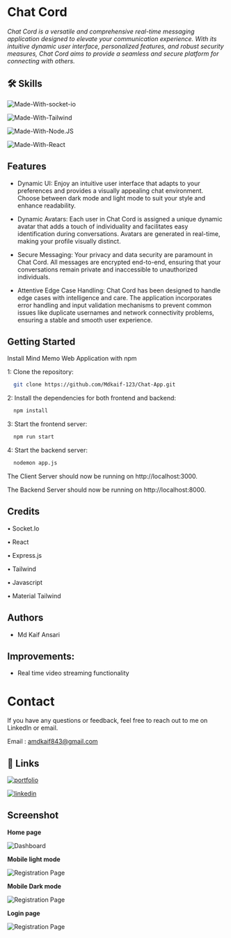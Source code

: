 
# Chat Cord


*Chat Cord is a versatile and comprehensive real-time messaging application designed to elevate your communication experience. With its intuitive dynamic user interface, personalized features, and robust security measures, Chat Cord aims to provide a seamless and secure platform for connecting with others.*




## 🛠 Skills

![Made-With-socket-io](https://img.shields.io/badge/Made_with-Socket.IO-informational?style=for-the-badge&logo=node)

![Made-With-Tailwind](https://img.shields.io/badge/Made_with-Tailwind-informational?style=for-the-badge&logo=node)

![Made-With-Node.JS](https://img.shields.io/badge/Made_with-Node.JS-informational?style=for-the-badge&logo=node)

![Made-With-React](https://img.shields.io/badge/Made_with-React-informational?style=for-the-badge&logo=node)

## Features

- Dynamic UI: Enjoy an intuitive user interface that adapts to your preferences and provides a visually appealing chat environment. Choose between dark mode and light mode to suit your style and enhance readability.

- Dynamic Avatars: Each user in Chat Cord is assigned a unique dynamic avatar that adds a touch of individuality and facilitates easy identification during conversations. Avatars are generated in real-time, making your profile visually distinct.

- Secure Messaging: Your privacy and data security are paramount in Chat Cord. All messages are encrypted end-to-end, ensuring that your conversations remain private and inaccessible to unauthorized individuals.

- Attentive Edge Case Handling: Chat Cord has been designed to handle edge cases with intelligence and care. The application incorporates error handling and input validation mechanisms to prevent common issues like duplicate usernames and network connectivity problems, ensuring a stable and smooth user experience.

## Getting Started

Install Mind Memo Web Application with npm

1: Clone the repository:
```sh
  git clone https://github.com/Mdkaif-123/Chat-App.git

```
2: Install the dependencies for both frontend and backend:

```sh
  npm install
```
3: Start the frontend server:

```sh
  npm run start
```

4: Start the backend server:

```sh
  nodemon app.js
```
The Client Server should now be running on http://localhost:3000.

The Backend Server should now be running on http://localhost:8000.


## Credits

•	Socket.Io

•	React

•	Express.js

•	Tailwind

•	Javascript

•	Material Tailwind

## Authors

- Md Kaif Ansari

## Improvements:
- Real time video streaming functionality

# Contact

If you have any questions or feedback, feel free to reach out to me on LinkedIn or email.

Email : amdkaif843@gmail.com
## 🔗 Links
[![portfolio](https://img.shields.io/badge/my_portfolio-000?style=for-the-badge&logo=ko-fi&logoColor=white)](https://mdkaif.vq.pe/)

[![linkedin](https://img.shields.io/badge/linkedin-0A66C2?style=for-the-badge&logo=linkedin&logoColor=white)](https://www.linkedin.com/in/md-kaif-ansari-b74543243/)




## Screenshot
**Home page**

![Dashboard](https://res.cloudinary.com/dngfmzv2g/image/upload/v1688916796/Screenshot_2023-07-09_205226_bubqar.png)

**Mobile light mode**

![Registration Page](https://res.cloudinary.com/dngfmzv2g/image/upload/v1688916796/Screenshot_2023-07-09_205858_nvhwrd.png)

**Mobile Dark mode**

![Registration Page](https://res.cloudinary.com/dngfmzv2g/image/upload/v1688916795/Screenshot_2023-07-09_205838_trg0ps.png)

**Login page**

![Registration Page](https://res.cloudinary.com/dngfmzv2g/image/upload/v1688916792/Screenshot_2023-07-09_205955_fq6pvq.png)
